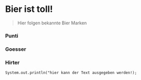 # **Bier ist toll!**

>Hier folgen bekannte Bier Marken    

### Punti
### Goesser
### Hirter


``System.out.println("hier kann der Text ausgegeben werden!);``